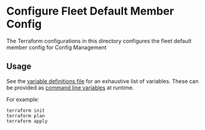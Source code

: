 # Configure Fleet Default Member Config

The Terraform configurations in this directory configures the fleet default member config for Config Management

## Usage

See the [variable definitions file] for an exhaustive list of variables.
These can be provided as [command line variables] at runtime.

For example:
```shell
terraform init
terraform plan
terraform apply
```

[variable definitions file]: ./variables.tf
[command line variables]: https://www.terraform.io/language/values/variables#variables-on-the-command-line
